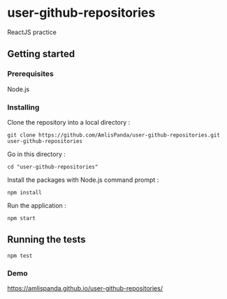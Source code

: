 # user-github-repositories
ReactJS practice

## Getting started

### Prerequisites

Node.js

### Installing

Clone the repository into a local directory :
```
git clone https://github.com/AmlisPanda/user-github-repositories.git user-github-repositories
```

Go in this directory :
```
cd "user-github-repositories"
```

Install the packages with Node.js command prompt :
```
npm install
```

Run the application :
```
npm start
```

## Running the tests

```
npm test
```

### Demo

https://amlispanda.github.io/user-github-repositories/

